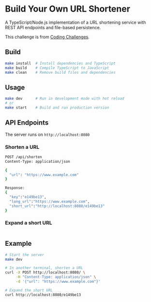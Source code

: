 # Build Your Own URL Shortener

A TypeScript/Node.js implementation of a URL shortening service with REST API endpoints and file-based persistence.

This challenge is from [Coding Challenges](https://codingchallenges.fyi/challenges/challenge-url-shortener).

## Build

```bash
make install  # Install dependencies and TypeScript
make build    # Compile TypeScript to JavaScript
make clean    # Remove build files and dependencies
```

## Usage

```bash
make dev      # Run in development mode with hot reload
# or
make start    # Build and run production version
```

## API Endpoints

The server runs on `http://localhost:8080`

### Shorten a URL

```bash
POST /api/shorten
Content-Type: application/json

{
  "url": "https://www.example.com"
}

Response:
{
  "key":"e149be13",
  "long_url":"https://www.example.com",
  "short_url":"http://localhost:8080/e149be13"
}
```

### Expand a short URL

```bash

```

## Example

```bash
# Start the server
make dev

# In another terminal, shorten a URL
curl -X POST http://localhost:8080/ \
     -H "Content-Type: application/json" \
     -d '{"url": "https://www.example.com"}'

# Expand the short URL
curl http://localhost:8080/e149be13
```
